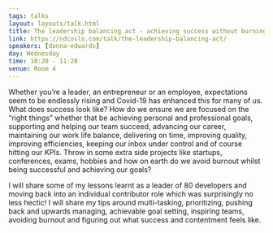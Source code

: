 ```yaml
---
tags: talks
layout: layouts/talk.html
title: The leadership balancing act - achieving success without burning out
link: https://ndcoslo.com/talk/the-leadership-balancing-act/
speakers: [donna-edwards]
day: Wednesday
time: 10:20 - 11:20
venue: Room 4
---
```

Whether you’re a leader, an entrepreneur or an employee, expectations seem to be endlessly rising and Covid-19 has enhanced this for many of us. What does success look like? How do we ensure we are focused on the “right things” whether that be achieving personal and professional goals, supporting and helping our team succeed, advancing our career, maintaining our work life balance, delivering on time, improving quality, improving efficiencies, keeping our inbox under control and of course hitting our KPIs. Throw in some extra side projects like startups, conferences, exams, hobbies and how on earth do we avoid burnout whilst being successful and achieving our goals? 

I will share some of my lessons learnt as a leader of 80 developers and moving back into an individual contributor role which was surprisingly no less hectic! I will share my tips around multi-tasking, prioritizing, pushing back and upwards managing, achievable goal setting, inspiring teams, avoiding burnout and figuring out what success and contentment feels like.